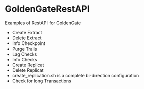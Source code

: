 # GoldenGateRestAPI
Examples of RestAPI for GoldenGate

* Create Extract
* Delete Extract
* Info Checkpoint
* Purge Trails
* Lag Checks
* Info Checks
* Create Replicat
* Delete Replicat
* create_replication.sh is a complete bi-direction configuration
* Check for long Transactions

